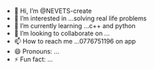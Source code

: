 - 👋 Hi, I’m @NEVETS-create
- 👀 I’m interested in ...solving real life problems
- 🌱 I’m currently learning ...c++ and python
- 💞️ I’m looking to collaborate on ...
- 📫 How to reach me ...0776751196 on app
- 😄 Pronouns: ...
- ⚡ Fun fact: ...

<!---
NEVETS-create/NEVETS-create is a ✨ special ✨ repository because its `README.md` (this file) appears on your GitHub profile.
You can click the Preview link to take a look at your changes.
--->
